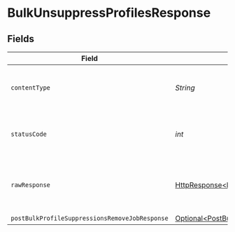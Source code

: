 # BulkUnsuppressProfilesResponse


## Fields

| Field                                                                                                                              | Type                                                                                                                               | Required                                                                                                                           | Description                                                                                                                        |
| ---------------------------------------------------------------------------------------------------------------------------------- | ---------------------------------------------------------------------------------------------------------------------------------- | ---------------------------------------------------------------------------------------------------------------------------------- | ---------------------------------------------------------------------------------------------------------------------------------- |
| `contentType`                                                                                                                      | *String*                                                                                                                           | :heavy_check_mark:                                                                                                                 | HTTP response content type for this operation                                                                                      |
| `statusCode`                                                                                                                       | *int*                                                                                                                              | :heavy_check_mark:                                                                                                                 | HTTP response status code for this operation                                                                                       |
| `rawResponse`                                                                                                                      | [HttpResponse\<InputStream>](https://docs.oracle.com/en/java/javase/11/docs/api/java.net.http/java/net/http/HttpResponse.html)     | :heavy_check_mark:                                                                                                                 | Raw HTTP response; suitable for custom response parsing                                                                            |
| `postBulkProfileSuppressionsRemoveJobResponse`                                                                                     | [Optional\<PostBulkProfileSuppressionsRemoveJobResponse>](../../models/components/PostBulkProfileSuppressionsRemoveJobResponse.md) | :heavy_minus_sign:                                                                                                                 | Success                                                                                                                            |